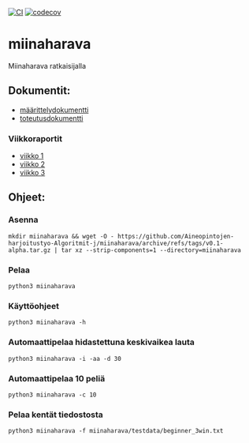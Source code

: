[![CI](https://github.com/Aineopintojen-harjoitustyo-Algoritmit-j/miinaharava/actions/workflows/auto.yml/badge.svg)](https://github.com/Aineopintojen-harjoitustyo-Algoritmit-j/miinaharava/actions/workflows/auto.yml)
[![codecov](https://codecov.io/gh/Aineopintojen-harjoitustyo-Algoritmit-j/miinaharava/graph/badge.svg?token=KK71RE0U3O)](https://codecov.io/gh/Aineopintojen-harjoitustyo-Algoritmit-j/miinaharava)
# miinaharava
Miinaharava ratkaisijalla

## Dokumentit:
- [määrittelydokumentti](doc/m%C3%A4%C3%A4rittelydokumentti.pdf)
- [toteutusdokumentti](doc/toteutusdokumentti.pdf)

### Viikkoraportit
- [viikko 1](doc/viikkoraportti1.pdf)
- [viikko 2](doc/viikkoraportti2.pdf)
- [viikko 3](doc/viikkoraportti3.pdf)
  
## Ohjeet:

### Asenna
`mkdir miinaharava && wget -O - https://github.com/Aineopintojen-harjoitustyo-Algoritmit-j/miinaharava/archive/refs/tags/v0.1-alpha.tar.gz | tar xz --strip-components=1 --directory=miinaharava`

### Pelaa
`python3 miinaharava`

### Käyttöohjeet
`python3 miinaharava -h`

### Automaattipelaa hidastettuna keskivaikea lauta
`python3 miinaharava -i -aa -d 30`

### Automaattipelaa 10 peliä
`python3 miinaharava -c 10`

### Pelaa kentät tiedostosta
`python3 miinaharava -f miinaharava/testdata/beginner_3win.txt`
